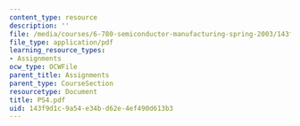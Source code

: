 ```yaml
---
content_type: resource
description: ''
file: /media/courses/6-780-semiconductor-manufacturing-spring-2003/143f9d1c9a54e34bd62e4ef490d613b3_PS4.pdf
file_type: application/pdf
learning_resource_types:
- Assignments
ocw_type: OCWFile
parent_title: Assignments
parent_type: CourseSection
resourcetype: Document
title: PS4.pdf
uid: 143f9d1c-9a54-e34b-d62e-4ef490d613b3
---
```

